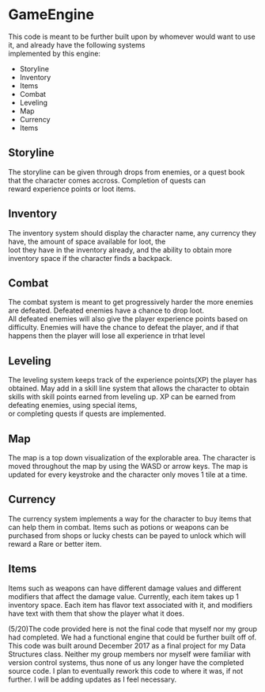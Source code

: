 # GameEngine
This code is meant to be further built upon by whomever would want to use it, and already have the following systems  
implemented by this engine:
- Storyline
- Inventory
- Items
- Combat
- Leveling
- Map
- Currency
- Items
  
## Storyline  
The storyline can be given through drops from enemies, or a quest book that the character comes accross. Completion of quests can  
reward experience points or loot items.<br/>

## Inventory  
The inventory system should display the character name, any currency they have, the amount of space available for loot, the  
loot they have in the inventory already, and the ability to obtain more inventory space if the character finds a backpack.<br/>

## Combat  
The combat system is meant to get progressively harder the more enemies are defeated. Defeated enemies have a chance to drop loot.  
All defeated enemies will also give the player experience points based on difficulty. Enemies will have the chance to defeat the player, and if that happens then the player will lose all experience in trhat level<br/>

## Leveling  
The leveling system keeps track of the experience points(XP) the player has obtained. May add in a skill line system that allows the character to obtain skills with skill points earned from leveling up. XP can be earned from defeating enemies, using special items,  
or completing quests if quests are implemented.<br/>

## Map  
The map is a top down visualization of the explorable area. The character is moved throughout the map by using the WASD or arrow keys.
The map is updated for every keystroke and the character only moves 1 tile at a time.<br/>

## Currency  
The currency system implements a way for the character to buy items that can help them in combat. Items such as potions or weapons can 
be purchased from shops or lucky chests can be payed to unlock which will reward a Rare or better item.<br/>

## Items  
Items such as weapons can have different damage values and different modifiers that affect the damage value. Currently, each item takes up 1 inventory space. Each item has flavor text associated with it, and modifiers have text with them that show the player what it does.<br/>

(5/20)The code provided here is not the final code that myself nor my group had completed. We had a functional
engine that could be further built off of. This code was built around December 2017 as a final project for my Data Structures class.
Neither my group members nor myself were familiar with version control systems, thus none of us any longer have the completed source code. I plan to eventually rework this code to where it was, if not further. I will be adding updates as I feel necessary.
